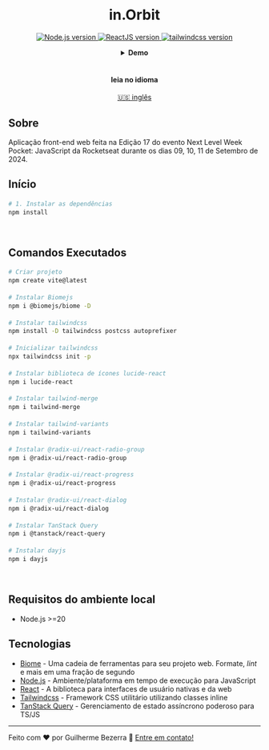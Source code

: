 <h1 align="center">
    <br>
    in.Orbit
</h1>

<p align="center">
  <a href="https://nodejs.org">
    <img alt="Node.js version" src="https://img.shields.io/badge/node.js-v20.16.0-43853D?style=flat&logo=node.js&logoColor=white&labelColor=43853D&color=5a5a5a">
  </a>
  <a href="https://react.dev">
    <img alt="ReactJS version" src="https://img.shields.io/badge/react-v0.74.2-blue?logo=react&labelColor=20232A&color=5a5a5a">
  </a>
  <a href="https://tailwindcss.com">
    <img alt="tailwindcss version" src="https://img.shields.io/badge/tailwindcss-v3.4.11-0b1120?logo=tailwindcss&labelColor=0b1120&color=5a5a5a" target="_blank">
  </a>
</p>

<div align="center">
  <details>
  <summary><b>Demo</b></summary>
    <div style="width: 90%;">
      <img alt="Demonstração da aplicação" src="demo.gif" />
    </div>
  </details>
</div>

<br>

<div align="center">
  <h4 align="center">leia no idioma</h4>
  <a href="https://github.com/gbdsantos/next-level-week/blob/master/17-edition/web" hreflang="en-us" alt="en-us">🇺🇸 inglês
  </a>
</div>

## Sobre

Aplicação front-end web feita na Edição 17 do evento Next Level Week Pocket: JavaScript da Rocketseat durante os dias  09, 10, 11 de Setembro de 2024.

## Início

```bash
# 1. Instalar as dependências
npm install
```

<br>

## Comandos Executados

```bash
# Criar projeto
npm create vite@latest

# Instalar Biomejs
npm i @biomejs/biome -D

# Instalar tailwindcss
npm install -D tailwindcss postcss autoprefixer

# Inicializar tailwindcss
npx tailwindcss init -p

# Instalar biblioteca de ícones lucide-react
npm i lucide-react

# Instalar tailwind-merge
npm i tailwind-merge

# Instalar tailwind-variants
npm i tailwind-variants

# Instalar @radix-ui/react-radio-group
npm i @radix-ui/react-radio-group

# Instalar @radix-ui/react-progress
npm i @radix-ui/react-progress

# Instalar @radix-ui/react-dialog
npm i @radix-ui/react-dialog

# Instalar TanStack Query
npm i @tanstack/react-query

# Instalar dayjs
npm i dayjs
```

<br>

## Requisitos do ambiente local

- Node.js >=20

## Tecnologias

- [Biome](https://biomejs.dev "Biomejs") - Uma cadeia de ferramentas para seu projeto web. Formate, *lint* e mais em uma fração de segundo
- [Node.js](https://nodejs.org "Node.js") - Ambiente/plataforma em tempo de execução para JavaScript
- [React](https://react.dev "React - A biblioteca para interfaces de usuário nativas e da web") - A biblioteca para interfaces de usuário nativas e da web
- [Tailwindcss](https://tailwindcss.com "Tailwindcss") - Framework CSS utilitário utilizando classes inline
- [TanStack Query](https://tanstack.com/query/latest "TanStack Query - Gerenciamento de estado assíncrono poderoso para TS/JS, React, Solid, Vue, Svelte e Angular") - Gerenciamento de estado assíncrono poderoso para TS/JS

---

Feito com ❤️ por Guilherme Bezerra 👋 [Entre em contato!](https://www.linkedin.com/in/gbdsantos "LinkedIn - Guilherme Bezerra")
